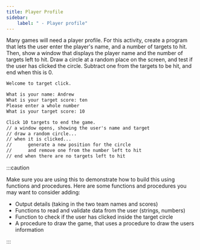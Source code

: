 ```yaml
---
title: Player Profile
sidebar:
    label: " - Player profile"
---
```


Many games will need a player profile. For this activity, create a program that lets the user enter the player's name, and a number of targets to hit. Then, show a window that displays the player name and the number of targets left to hit. Draw a circle at a random place on the screen, and test if the user has clicked the circle. Subtract one from the targets to be hit, and end when this is 0.

```txt
Welcome to target click.

What is your name: Andrew
What is your target score: ten
Please enter a whole number
What is your target score: 10

Click 10 targets to end the game.
// a window opens, showing the user's name and target
// draw a random circle...
// when it is clicked...
//      generate a new position for the circle
//      and remove one from the number left to hit
// end when there are no targets left to hit
```

:::caution

Make sure you are using this to demonstrate how to build this using functions and procedures. Here are some functions and procedures you may want to consider adding:

- Output details (taking in the two team names and scores)
- Functions to read and validate data from the user (strings, numbers)
- Function to check if the user has clicked inside the target circle
- A procedure to draw the game, that uses a procedure to draw the users information

:::
